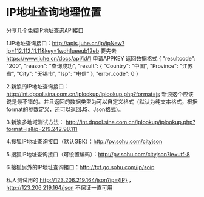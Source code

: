 # IP地址查询地理位置

分享几个免费IP地址查询API接口

1.IP地址查询接口：http://apis.juhe.cn/ip/ipNew?ip=112.112.11.11&key=1wdh1ueeub12eb
要先去 https://www.juhe.cn/docs/api/id/1 申请APPKEY
返回数据格式
{
    "resultcode": "200",
    "reason": "查询成功",
    "result": {
        "Country": "中国",
        "Province": "江苏省",
        "City": "无锡市",
        "Isp": "电信"
    },
    "error_code": 0
}


2.新浪的IP地址查询接口：http://int.dpool.sina.com.cn/iplookup/iplookup.php?format=js
新浪这个应该说是最不错的。并且返回的数据类型为可以自定义格式（默认为纯文本格式，根据format的参数定义，还可以返回JS、Json格式）。

3.新浪多地域测试方法：
http://int.dpool.sina.com.cn/iplookup/iplookup.php?format=js&ip=219.242.98.111

4.搜狐IP地址查询接口（默认GBK）：http://pv.sohu.com/cityjson

5.搜狐IP地址查询接口（可设置编码）：http://pv.sohu.com/cityjson?ie=utf-8

6.搜狐另外的IP地址查询接口：http://txt.go.sohu.com/ip/soip


私人测试用的  http://123.206.219.164/json?ip={IP} ，http://123.206.219.164/json 不保证一直可用

